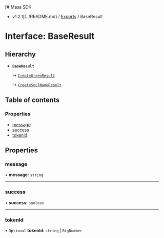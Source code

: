 [# Masa SDK
 - v1.2.1](../README.md) / [Exports](../modules.md) / BaseResult

# Interface: BaseResult

## Hierarchy

- **`BaseResult`**

  ↳ [`CreateGreenResult`](CreateGreenResult.md)

  ↳ [`CreateSoulNameResult`](CreateSoulNameResult.md)

## Table of contents

### Properties

- [message](BaseResult.md#message)
- [success](BaseResult.md#success)
- [tokenId](BaseResult.md#tokenid)

## Properties

### message

• **message**: `string`

___

### success

• **success**: `boolean`

___

### tokenId

• `Optional` **tokenId**: `string` \| `BigNumber`
